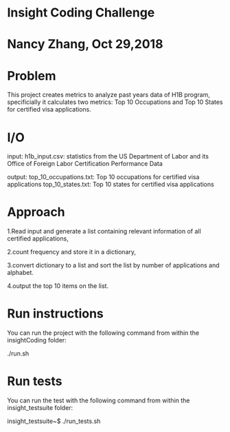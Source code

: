 # Insight Coding Challenge
# Nancy Zhang, Oct 29,2018
# Problem
This project creates metrics to analyze past years data of H1B program, specificially it calculates two metrics: Top 10 Occupations and Top 10 States for certified visa applications.

# I/O
input:
h1b_input.csv: statistics from the US Department of Labor and its Office of Foreign Labor Certification Performance Data

output:
top_10_occupations.txt: Top 10 occupations for certified visa applications
top_10_states.txt: Top 10 states for certified visa applications

# Approach
1.Read input and generate a list containing relevant information of all certified applications,

2.count frequency and store it in a dictionary,

3.convert dictionary to a list and sort the list by number of applications and alphabet.

4.output the top 10 items on the list.

# Run instructions
You can run the project with the following command from within the insightCoding folder:

./run.sh 

# Run tests
You can run the test with the following command from within the insight_testsuite folder:

insight_testsuite~$ ./run_tests.sh 

